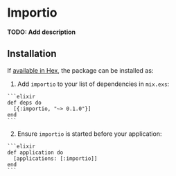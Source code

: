# Importio

**TODO: Add description**

## Installation

If [available in Hex](https://hex.pm/docs/publish), the package can be installed as:

  1. Add `importio` to your list of dependencies in `mix.exs`:

    ```elixir
    def deps do
      [{:importio, "~> 0.1.0"}]
    end
    ```

  2. Ensure `importio` is started before your application:

    ```elixir
    def application do
      [applications: [:importio]]
    end
    ```

